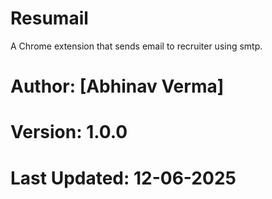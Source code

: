# Resumail
A Chrome extension that sends email to recruiter using smtp.
# Author: [Abhinav Verma]
# Version: 1.0.0
# Last Updated: 12-06-2025